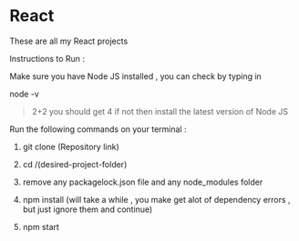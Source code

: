 # React

These are all my React projects 

Instructions to Run :

Make sure you have Node JS installed , you can check by typing in 

node -v
>2+2
you should get 
>4 
if not then install the latest version of Node JS

Run the following commands on your terminal :

1. git clone (Repository link)
  
2. cd /(desired-project-folder)

3. remove any packagelock.json file and any node_modules folder

4. npm install (will take a while , you make get alot of dependency errors , but just ignore them and continue)

5. npm start 
